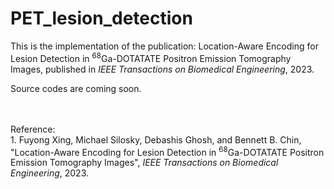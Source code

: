# PET_lesion_detection
This is the implementation of the publication: Location-Aware Encoding for Lesion Detection in <sup>68</sup>Ga-DOTATATE Positron Emission Tomography Images, published in *IEEE Transactions on Biomedical Engineering*, 2023.

Source codes are coming soon.

<br>
<br>
Reference:<br>
1. Fuyong Xing, Michael Silosky, Debashis Ghosh, and Bennett B. Chin, "Location-Aware Encoding for Lesion Detection in <sup>68</sup>Ga-DOTATATE Positron Emission Tomography Images", <i>IEEE Transactions on Biomedical Engineering</i>, 2023.

